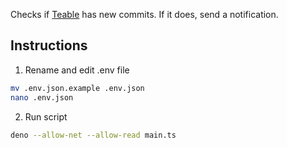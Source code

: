 
Checks if [Teable](https://github.com/teableio/teable) has new commits. 
If it does, send a notification.

## Instructions

1. Rename and edit .env file
```bash
mv .env.json.example .env.json
nano .env.json
```

2. Run script
```bash
deno --allow-net --allow-read main.ts
```